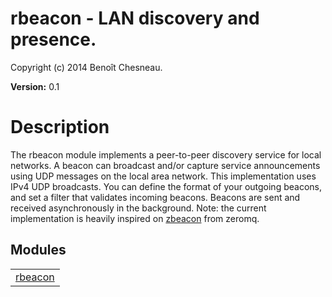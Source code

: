 

# rbeacon -  LAN discovery and presence. #

Copyright (c) 2014 Benoît Chesneau.

__Version:__ 0.1

# Description

The rbeacon module implements a peer-to-peer discovery service for local
networks. A beacon can broadcast and/or capture service announcements using UDP
messages on the local area network. This implementation uses IPv4 UDP
broadcasts. You can define the format of your outgoing beacons, and set a filter
that validates incoming beacons. Beacons are sent and received asynchronously in
the background.
Note: the current implementation is heavily inspired on
[zbeacon](http://czmq.zeromq.org/manual:zbeacon) from zeromq.


## Modules ##


<table width="100%" border="0" summary="list of modules">
<tr><td><a href="rbeacon.md" class="module">rbeacon</a></td></tr></table>

